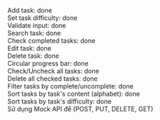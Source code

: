 Add task:                                   done\
Set task difficulty:                        done\
Validate input:                             done\
Search task:                                done\
Check completed tasks:                      done\
Edit task:                                  done\
Delete task:                                done\
Circular progress bar:                      done\
Check/Uncheck all tasks:                    done\
Delete all checked tasks:                   done\
Filter tasks by complete/uncomplete:        done\
Sort tasks by task's content (alphabet):    done\
Sort tasks by task's difficulty:            done\
Sử dụng Mock API để (POST, PUT, DELETE, GET) 